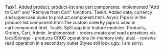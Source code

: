 Task1. Added product, product-list and cart components. Implemented "Add to Cart" and "Remove from Cart" functions.
Task4. Added date, currency and uppercase pipes to product.component.html. Async Pipe is in the product-list.component.html.The custom orderBy pipe is used in cart.component.html.
Task5. Split app into feature modules: Products, Orders, Cart, Admin.
Implemented:
    - orders create and read operations via localStorage
    - products CRUD operations (in-memory only, alas)
    - reviews read operation in a secondary outlet
Styles still look ugly. I am sorry. 
